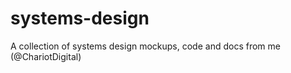 # systems-design

A collection of systems design mockups, code and docs from me (@ChariotDigital)


